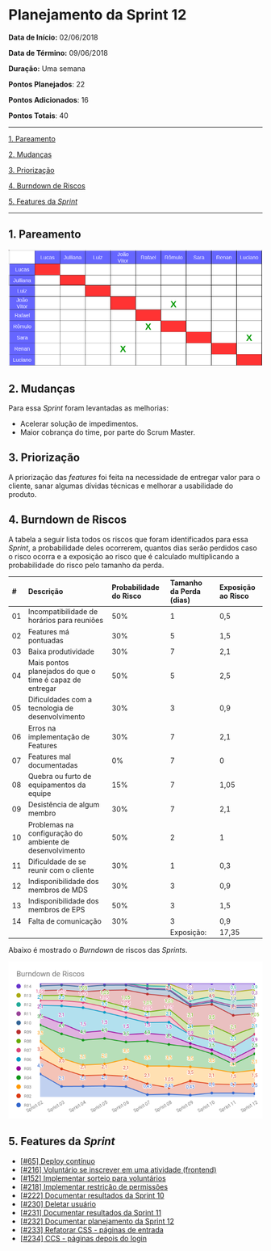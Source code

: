 # Planejamento da Sprint 12

**Data de Início:** 02/06/2018  

**Data de Término:** 09/06/2018

**Duração:** Uma semana

**Pontos Planejados**: 22

**Pontos Adicionados**: 16

**Pontos Totais**: 40

-------

[1. Pareamento](#1-pareamento)

[2. Mudanças](#2-mudanças)

[3. Priorização](#3-priorizacao)

[4. Burndown de Riscos](#4-burndown-de-riscos)

[5. Features da _Sprint_](#5-features-da-sprint)

-------
## 1. Pareamento

![](images/pairing_table_sprint12.png)


## 2. Mudanças

Para essa _Sprint_ foram levantadas as melhorias:

* Acelerar solução de impedimentos.
* Maior cobrança do time, por parte do Scrum Master.

## 3. Priorização

A priorização das _features_ foi feita na necessidade de entregar valor para o cliente, sanar algumas dívidas técnicas e melhorar a usabilidade do produto.

## 4. Burndown de Riscos

A  tabela a seguir lista todos os riscos que foram identificados para essa _Sprint_, a probabilidade deles ocorrerem, quantos dias serão perdidos caso o risco ocorra e a exposição ao risco que é calculado multiplicando a probabilidade do risco pelo tamanho da perda.


| # | Descrição | Probabilidade do Risco |Tamanho da Perda (dias)|Exposição ao Risco|
| :--- | :------------- | :------------- | :------------- | :------------- |
| 01 | Incompatibilidade de horários para reuniões  | 50%  | 1  | 0,5 |
| 02 | Features má pontuadas  | 30%  | 5 | 1,5  |
| 03 | Baixa produtividade  | 30%  | 7  | 2,1 |
| 04 | Mais pontos planejados do que o time é capaz de entregar  | 50%  | 5 | 2,5  |
| 05 | Dificuldades com a tecnologia de desenvolvimento  | 30%  | 3  | 0,9 |
| 06 | Erros na implementação de Features  | 30%  | 7  |  2,1 |
| 07 | Features mal documentadas   | 0%  | 7  | 0  |
| 08 | Quebra ou furto de equipamentos da equipe   | 15%  | 7 | 1,05  |
| 09 | Desistência de algum membro       | 30% | 7 | 2,1|
| 10 | Problemas na configuração do ambiente de desenvolvimento  | 50%  |  2 | 1 |
| 11 | Dificuldade de se reunir com o cliente   | 30%  | 1  | 0,3  |
| 12 | Indisponibilidade dos membros de MDS  | 30% | 3 | 0,9 |
| 13 | Indisponibilidade dos membros de EPS  | 50% | 3 | 1,5|
| 14 | Falta de comunicação | 30% | 3 | 0,9 |
|   |   |   | Exposição:  | 17,35 |

Abaixo é mostrado o _Burndown_ de riscos das _Sprints_.

![](images/burndown_risk_sprint12.png)

## 5. Features da _Sprint_
* <a href="https://github.com/fga-gpp-mds/2018.1-Lacos-da-Alegria/issues/64">[#65] Deploy contínuo </a>
* <a href="https://github.com/fga-gpp-mds/2018.1-Lacos-da-Alegria/issues/216">[#216] Voluntário se inscrever em uma atividade (frontend) </a>
* <a href="https://github.com/fga-gpp-mds/2018.1-Lacos-da-Alegria/issues/152">[#152] Implementar sorteio para voluntários </a>
* <a href="https://github.com/fga-gpp-mds/2018.1-Lacos-da-Alegria/issues/218">[#218] Implementar restrição de permissões </a>
* <a href="https://github.com/fga-gpp-mds/2018.1-Lacos-da-Alegria/issues/222">[#222] Documentar resultados da Sprint 10 </a>
* <a href="https://github.com/fga-gpp-mds/2018.1-Lacos-da-Alegria/issues/230">[#230] Deletar usuário </a>
* <a href="https://github.com/fga-gpp-mds/2018.1-Lacos-da-Alegria/issues/231">[#231] Documentar resultados da Sprint 11 </a>
* <a href="https://github.com/fga-gpp-mds/2018.1-Lacos-da-Alegria/issues/232">[#232] Documentar planejamento da Sprint 12 </a>
* <a href="https://github.com/fga-gpp-mds/2018.1-Lacos-da-Alegria/issues/233">[#233] Refatorar CSS - páginas de entrada </a>
* <a href="https://github.com/fga-gpp-mds/2018.1-Lacos-da-Alegria/issues/234">[#234] CCS - páginas depois do login </a>
